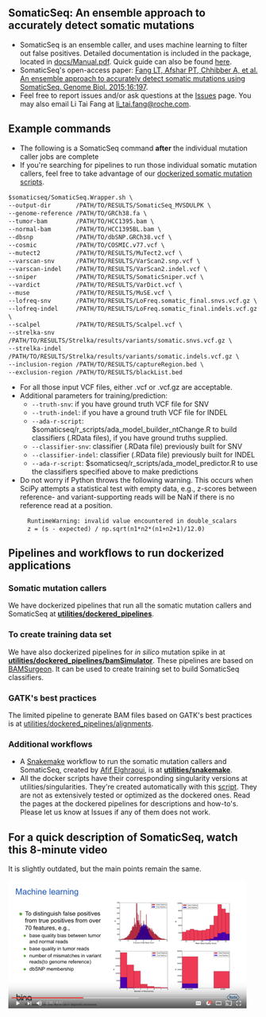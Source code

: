 ## SomaticSeq: An ensemble approach to accurately detect somatic mutations

* SomaticSeq is an ensemble caller, and uses machine learning to filter out false positives. Detailed documentation is included in the package, located in [docs/Manual.pdf](docs/Manual.pdf "User Manual"). Quick guide can also be found [here](http://bioinform.github.io/somaticseq/).
* SomaticSeq's open-access paper: [Fang LT, Afshar PT, Chhibber A, et al. An ensemble approach to accurately detect somatic mutations using SomaticSeq. Genome Biol. 2015;16:197](http://dx.doi.org/10.1186/s13059-015-0758-2 "Fang LT, Afshar PT, Chhibber A, et al. An ensemble approach to accurately detect somatic mutations using SomaticSeq. Genome Biol. 2015;16:197.").
* Feel free to report issues and/or ask questions at the [Issues](../../issues "Issues") page. You may also email Li Tai Fang at [li_tai.fang@roche.com](li_tai.fang@roche.com).

## Example commands
* The following is a SomaticSeq command **after** the individual mutation caller jobs are complete
* If you're searching for pipelines to run those individual somatic mutation callers, feel free to take advantage of our [dockerized somatic mutation scripts](utilities/dockered_pipelines).
```
$somaticseq/SomaticSeq.Wrapper.sh \
--output-dir       /PATH/TO/RESULTS/SomaticSeq_MVSDULPK \
--genome-reference /PATH/TO/GRCh38.fa \
--tumor-bam        /PATH/TO/HCC1395.bam \
--normal-bam       /PATH/TO/HCC1395BL.bam \
--dbsnp            /PATH/TO/dbSNP.GRCh38.vcf \
--cosmic           /PATH/TO/COSMIC.v77.vcf \
--mutect2          /PATH/TO/RESULTS/MuTect2.vcf \
--varscan-snv      /PATH/TO/RESULTS/VarScan2.snp.vcf \
--varscan-indel    /PATH/TO/RESULTS/VarScan2.indel.vcf \
--sniper           /PATH/TO/RESULTS/SomaticSniper.vcf \
--vardict          /PATH/TO/RESULTS/VarDict.vcf \
--muse             /PATH/TO/RESULTS/MuSE.vcf \
--lofreq-snv       /PATH/TO/RESULTS/LoFreq.somatic_final.snvs.vcf.gz \
--lofreq-indel     /PATH/TO/RESULTS/LoFreq.somatic_final.indels.vcf.gz \
--scalpel          /PATH/TO/RESULTS/Scalpel.vcf \
--strelka-snv      /PATH/TO/RESULTS/Strelka/results/variants/somatic.snvs.vcf.gz \
--strelka-indel    /PATH/TO/RESULTS/Strelka/results/variants/somatic.indels.vcf.gz \
--inclusion-region /PATH/TO/RESULTS/captureRegion.bed \
--exclusion-region /PATH/TO/RESULTS/blackList.bed
```
* For all those input VCF files, either .vcf or .vcf.gz are acceptable. 
* Additional parameters for training/prediction:
    * ```--truth-snv```:        if you have ground truth VCF file for SNV
    * ```--truth-indel```:      if you have a ground truth VCF file for INDEL
    * ```--ada-r-script```:     $somaticseq/r_scripts/ada_model_builder_ntChange.R to build classifiers (.RData files), if you have ground truths supplied.
    * ```--classifier-snv```:   classifier (.RData file) previously built for SNV
    * ```--classifier-indel```: classifier (.RData file) previously built for INDEL
    * ```--ada-r-script```:     $somaticseq/r_scripts/ada_model_predictor.R to use the classifiers specified above to make predictions
* Do not worry if Python throws the following warning. This occurs when SciPy attempts a statistical test with empty data, e.g., z-scores between reference- and variant-supporting reads will be NaN if there is no reference read at a position.
   ```
     RuntimeWarning: invalid value encountered in double_scalars
     z = (s - expected) / np.sqrt(n1*n2*(n1+n2+1)/12.0)
   ```

## Pipelines and workflows to run dockerized applications

### Somatic mutation callers
We have dockerized pipelines that run all the somatic mutation callers and SomaticSeq at [**utilities/dockered_pipelines**](utilities/dockered_pipelines).

### To create training data set
We have also dockerized pipelines for *in silico* mutation spike in at [**utilities/dockered_pipelines/bamSimulator**](utilities/dockered_pipelines/bamSimulator). 
These pipelines are based on [BAMSurgeon](https://github.com/adamewing/bamsurgeon). It can be used to create training set to build SomaticSeq classifiers.

### GATK's best practices
The limited pipeline to generate BAM files based on GATK's best practices is at [utilities/dockered_pipelines/alignments](utilities/dockered_pipelines/alignments).

### Additional workflows
* A [Snakemake](https://snakemake.readthedocs.io/en/latest/) workflow to run the somatic mutation callers and SomaticSeq, created by [Afif Elghraoui](https://github.com/0xaf1f), is at [**utilities/snakemake**](utilities/snakemake).
* All the docker scripts have their corresponding singularity versions at utilities/singularities. They're created automatically with this [script](utilities/singularities/docker2singularity.py). They are not as extensively tested or optimized as the dockered ones. Read the pages at the dockered pipelines for descriptions and how-to's. Please let us know at Issues if any of them does not work.


## For a quick description of SomaticSeq, watch this 8-minute video

It is slightly outdated, but the main points remain the same. 

  [![SomaticSeq Video](docs/SomaticSeqYoutube.png)](https://www.youtube.com/watch?v=MnJdTQWWN6w "SomaticSeq Video")

